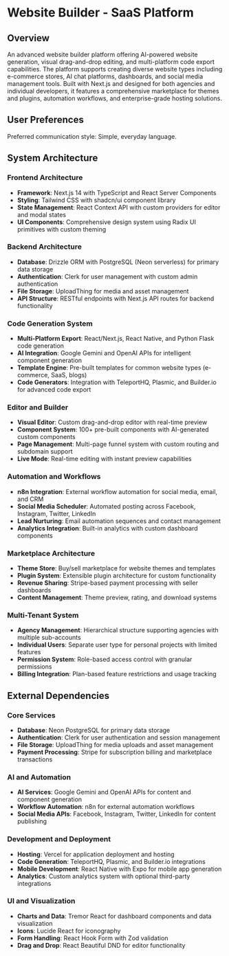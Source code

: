 # Website Builder - SaaS Platform

## Overview

An advanced website builder platform offering AI-powered website generation, visual drag-and-drop editing, and multi-platform code export capabilities. The platform supports creating diverse website types including e-commerce stores, AI chat platforms, dashboards, and social media management tools. Built with Next.js and designed for both agencies and individual developers, it features a comprehensive marketplace for themes and plugins, automation workflows, and enterprise-grade hosting solutions.

## User Preferences

Preferred communication style: Simple, everyday language.

## System Architecture

### Frontend Architecture
- **Framework**: Next.js 14 with TypeScript and React Server Components
- **Styling**: Tailwind CSS with shadcn/ui component library
- **State Management**: React Context API with custom providers for editor and modal states
- **UI Components**: Comprehensive design system using Radix UI primitives with custom theming

### Backend Architecture
- **Database**: Drizzle ORM with PostgreSQL (Neon serverless) for primary data storage
- **Authentication**: Clerk for user management with custom admin authentication
- **File Storage**: UploadThing for media and asset management
- **API Structure**: RESTful endpoints with Next.js API routes for backend functionality

### Code Generation System
- **Multi-Platform Export**: React/Next.js, React Native, and Python Flask code generation
- **AI Integration**: Google Gemini and OpenAI APIs for intelligent component generation
- **Template Engine**: Pre-built templates for common website types (e-commerce, SaaS, blogs)
- **Code Generators**: Integration with TeleportHQ, Plasmic, and Builder.io for advanced code export

### Editor and Builder
- **Visual Editor**: Custom drag-and-drop editor with real-time preview
- **Component System**: 100+ pre-built components with AI-generated custom components
- **Page Management**: Multi-page funnel system with custom routing and subdomain support
- **Live Mode**: Real-time editing with instant preview capabilities

### Automation and Workflows
- **n8n Integration**: External workflow automation for social media, email, and CRM
- **Social Media Scheduler**: Automated posting across Facebook, Instagram, Twitter, LinkedIn
- **Lead Nurturing**: Email automation sequences and contact management
- **Analytics Integration**: Built-in analytics with custom dashboard components

### Marketplace Architecture
- **Theme Store**: Buy/sell marketplace for website themes and templates
- **Plugin System**: Extensible plugin architecture for custom functionality
- **Revenue Sharing**: Stripe-based payment processing with seller dashboards
- **Content Management**: Theme preview, rating, and download systems

### Multi-Tenant System
- **Agency Management**: Hierarchical structure supporting agencies with multiple sub-accounts
- **Individual Users**: Separate user type for personal projects with limited features
- **Permission System**: Role-based access control with granular permissions
- **Billing Integration**: Plan-based feature restrictions and usage tracking

## External Dependencies

### Core Services
- **Database**: Neon PostgreSQL for primary data storage
- **Authentication**: Clerk for user authentication and session management
- **File Storage**: UploadThing for media uploads and asset management
- **Payment Processing**: Stripe for subscription billing and marketplace transactions

### AI and Automation
- **AI Services**: Google Gemini and OpenAI APIs for content and component generation
- **Workflow Automation**: n8n for external automation workflows
- **Social Media APIs**: Facebook, Instagram, Twitter, LinkedIn for content publishing

### Development and Deployment
- **Hosting**: Vercel for application deployment and hosting
- **Code Generation**: TeleportHQ, Plasmic, and Builder.io integrations
- **Mobile Development**: React Native with Expo for mobile app generation
- **Analytics**: Custom analytics system with optional third-party integrations

### UI and Visualization
- **Charts and Data**: Tremor React for dashboard components and data visualization
- **Icons**: Lucide React for iconography
- **Form Handling**: React Hook Form with Zod validation
- **Drag and Drop**: React Beautiful DND for editor functionality